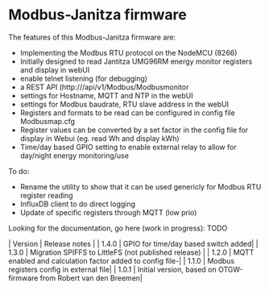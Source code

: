 # Modbus-Janitza firmware



The features of this Modbus-Janitza firmware are:
- Implementing the Modbus RTU protocol on the NodeMCU (8266)
- Initially designed to read Jantitza UMG96RM energy monitor registers and display in webUI
- enable telnet listening (for debugging)
- a REST API (http://<ip>/api/v1/Modbus/Modbusmonitor
- settings for Hostname, MQTT and NTP in the webUI 
- settings for Modbus baudrate, RTU slave address in the webUI
- Registers and formats to be read can be configured in config file Modbusmap.cfg 
- Register values can be converted by a set factor in the config file for display in Webui (eg. read Wh and display kWh)
- Time/day based GPIO setting to enable external relay to allow for day/night energy monitoring/use

To do:
- Rename the utility to show that it can be used genericly for Modbus RTU register reading
- InfluxDB client to do direct logging
- Update of specific registers through MQTT (low prio)



Looking for the documentation, go here (work in progress):  TODO

| Version | Release notes |
| 1.4.0 | GPIO for time/day based switch added|
| 1.3.0 | Migration SPIFFS to LittleFS (not published release) |
| 1.2.0 | MQTT enabled and calculation factor added to config file-|
| 1.1.0 | Modbus registers config in external file|
| 1.0.1 | Initial version, based on OTGW-firmware from Robert van den Breemen|
